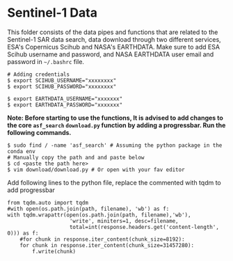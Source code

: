 # Sentinel-1 Data

This folder consists of the data pipes and functions that are related to the Sentinel-1 SAR data search, data download through two different services, ESA's Copernicus Scihub and NASA's EARTHDATA. Make sure to add ESA Scihub username and password, and NASA EARTHDATA user email and password in `~/.bashrc` file.
```
# Adding credentials
$ export SCIHUB_USERNAME="xxxxxxxx"
$ export SCIHUB_PASSWORD="xxxxxxxx"

$ export EARTHDATA_USERNAME="xxxxxxx"
$ export EARTHDATA_PASSWORD="xxxxxxx"
```

**Note: Before starting to use the functions, It is advised to add changes to the core `asf_search` `download.py` function by adding a progressbar. Run the following commands.**
```
$ sudo find / -name 'asf_search' # Assuming the python package in the conda env
# Manually copy the path and and paste below
$ cd <paste the path here>
$ vim download/download.py # Or open with your fav editor
```
Add following lines to the python file, replace the commented with tqdm to add progressbar
```
from tqdm.auto import tqdm
#with open(os.path.join(path, filename), 'wb') as f:
with tqdm.wrapattr(open(os.path.join(path, filename),'wb'), 
                    'write', miniters=1, desc=filename,
                    total=int(response.headers.get('content-length', 0))) as f:
    #for chunk in response.iter_content(chunk_size=8192):
    for chunk in response.iter_content(chunk_size=31457280):
        f.write(chunk)
``` 



